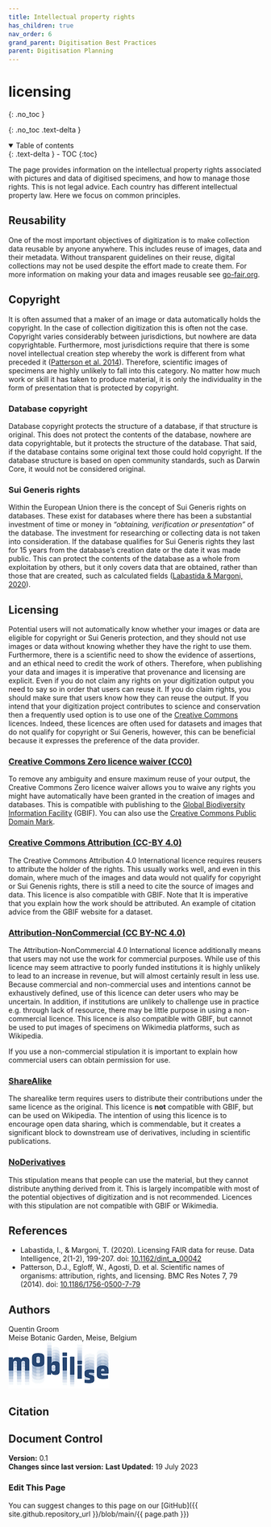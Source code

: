 ```yaml
---
title: Intellectual property rights
has_children: true
nav_order: 6
grand_parent: Digitisation Best Practices
parent: Digitisation Planning
---
```


# licensing
{: .no_toc }

  {: .no_toc .text-delta }
<details open markdown="block">
  <summary>
    Table of contents
  </summary>
  {: .text-delta }
- TOC
{:toc}
</details>

The page provides information on the intellectual property rights associated with pictures and data of digitised specimens, and how to manage those rights.
This is not legal advice. Each country has different intellectual property law. Here we focus on common principles.

## Reusability
One of the most important objectives of digitization is to make collection data reusable by anyone anywhere. This includes reuse of images, data and their metadata. Without transparent guidelines on their reuse, digital collections may not be used despite the effort made to create them. For more information on making your data and images reusable see
[go-fair.org](https://www.go-fair.org/fair-principles/).

## Copyright
It is often assumed that a maker of an image or data automatically holds the copyright. In the
case of collection digitization this is often not the case. Copyright varies considerably
between jurisdictions, but nowhere are data copyrightable. Furthermore, most jurisdictions
require that there is some novel intellectual creation step whereby the work is different from
what preceded it ([Patterson et al. 2014](https://doi.org/10.1186/1756-0500-7-79)).
Therefore, scientific images of specimens are highly unlikely to fall into this category. No
matter how much work or skill it has taken to produce material, it is only the individuality in the form of presentation that is protected by copyright.

### Database copyright
Database copyright protects the structure of a database, if that structure is original. This
does not protect the contents of the database, nowhere are data copyrightable, but it
protects the structure of the database. That said, if the database contains some original text
those could hold copyright. If the database structure is based on open community standards,
such as Darwin Core, it would not be considered original.

### Sui Generis rights
Within the European Union there is the concept of Sui Generis rights on databases. These exist for databases where there has been a substantial investment of time or money in *“obtaining, verification or presentation”* of the database. The investment for researching or collecting data is not taken into consideration. If the database qualifies for Sui Generis rights they last for 15 years from the database’s creation date or the date it was
made public. This can protect the contents of the database as a whole from exploitation by others, but it only covers data that are obtained, rather than those that are created, such as calculated fields ([Labastida & Margoni, 2020](https://doi.org/10.1162/dint_a_00042)).

## Licensing
Potential users will not automatically know whether your images or data are eligible for
copyright or Sui Generis protection, and they should not use images or data without knowing
whether they have the right to use them. Furthermore, there is a scientific need to show the
evidence of assertions, and an ethical need to credit the work of others. Therefore, when
publishing your data and images it is imperative that provenance and licensing are explicit. Even if you do not claim any rights on your digitization output you need to say so
in order that users can reuse it. If you do claim rights, you should make sure that users know
how they can reuse the output. If you intend that your digitization project contributes to
science and conservation then a frequently used option is to use one of the [Creative
Commons](https://creativecommons.org/) licences. Indeed, these licences are often used for
datasets and images that do not qualify for copyright or Sui Generis, however, this can be
beneficial because it expresses the preference of the data provider.

### [Creative Commons Zero licence waiver (CC0)](https://creativecommons.org/choose/zero/waiver/)
To remove any ambiguity and ensure maximum reuse of your output, the Creative Commons
Zero licence waiver allows you to waive any rights you might have automatically have been
granted in the creation of images and databases. This is compatible with publishing to the
[Global Biodiversity Information Facility](https://www.gbif.org/) (GBIF). You can also use the [Creative Commons Public Domain Mark](https://creativecommons.org/publicdomain/mark/1.0/).

### [Creative Commons Attribution (CC-BY 4.0)](https://creativecommons.org/licenses/by/4.0/)
The Creative Commons Attribution 4.0 International licence requires reusers to attribute the
holder of the rights. This usually works well, and even in this domain, where much of the
images and data would not qualify for copyright or Sui Genenis rights, there is still a need to
cite the source of images and data. This licence is also compatible with GBIF.
Note that It is imperative that you explain how the work should be attributed.
An example of citation advice from the GBIF website for a dataset.

### [Attribution-NonCommercial (CC BY-NC 4.0)](https://creativecommons.org/licenses/by-nc/4.0/)
The Attribution-NonCommercial 4.0 International licence additionally means that users may
not use the work for commercial purposes. While use of this licence may seem attractive to
poorly funded institutions it is highly unlikely to lead to an increase in revenue, but will almost
certainly result in less use. Because commercial and non-commercial uses and intentions
cannot be exhaustively defined, use of this licence can deter users who may be uncertain. In addition, if institutions are unlikely to challenge use in practice e.g. through lack of resource,
there may be little purpose in using a non-commercial licence. This licence is also
compatible with GBIF, but cannot be used to put images of specimens on Wikimedia
platforms, such as Wikipedia.

If you use a non-commercial stipulation it is important to explain how commercial users can
obtain permission for use.

### [ShareAlike](https://creativecommons.org/licenses/by-sa/4.0/)
The sharealike term requires users to distribute their contributions under the same licence as
the original. This licence is **not** compatible with GBIF, but can be used on Wikipedia. The
intention of using this licence is to encourage open data sharing, which is commendable, but
it creates a significant block to downstream use of derivatives, including in scientific
publications.

### [NoDerivatives](https://creativecommons.org/licenses/by-nd/4.0/)
This stipulation means that people can use the material, but they cannot distribute anything
derived from it. This is largely incompatible with most of the potential objectives of
digitization and is not recommended. Licences with this stipulation are not compatible with
GBIF or Wikimedia.

## References
* Labastida, I., & Margoni, T. (2020). Licensing FAIR data for reuse. Data Intelligence, 2(1-2),
199-207. doi: [10.1162/dint_a_00042](https://doi.org/10.1162/dint_a_00042)
* Patterson, D.J., Egloff, W., Agosti, D. et al. Scientific names of organisms: attribution, rights,
and licensing. BMC Res Notes 7, 79 (2014). doi:
[10.1186/1756-0500-7-79](https://doi.org/10.1186/1756-0500-7-79)

## Authors
Quentin Groom\
Meise Botanic Garden, Meise, Belgium \
![Cost Mobilise Logo](/images/Logos/Mobilise.png)

## Citation

## Document Control
**Version:** 0.1\
**Changes since last version:**
**Last Updated:** 19 July 2023

### Edit This Page
You can suggest changes to this page on our [GitHub]({{ site.github.repository_url }}/blob/main/{{ page.path }})
